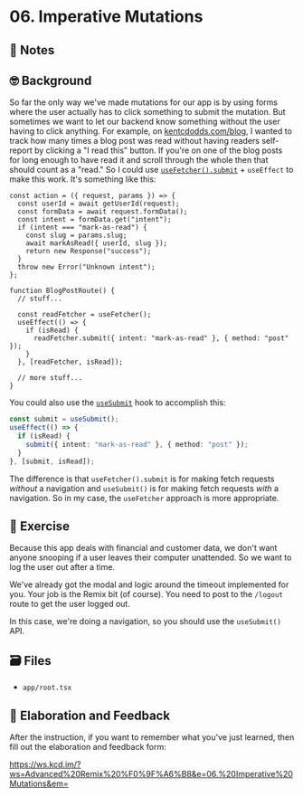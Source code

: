 # 06. Imperative Mutations

## 📝 Notes

## 🤓 Background

So far the only way we've made mutations for our app is by using forms where the
user actually has to click something to submit the mutation. But sometimes we
want to let our backend know something without the user having to click
anything. For example, on [kentcdodds.com/blog](https://kentcdodds.com/blog), I
wanted to track how many times a blog post was read without having readers
self-report by clicking a "I read this" button. If you're on one of the blog
posts for long enough to have read it and scroll through the whole then that
should count as a "read." So I could use
[`useFetcher().submit`](https://remix.run/docs/en/v1/api/remix#fetchersubmit) +
`useEffect` to make this work. It's something like this:

```tsx
const action = ({ request, params }) => {
  const userId = await getUserId(request);
  const formData = await request.formData();
  const intent = formData.get("intent");
  if (intent === "mark-as-read") {
    const slug = params.slug;
    await markAsRead({ userId, slug });
    return new Response("success");
  }
  throw new Error("Unknown intent");
};

function BlogPostRoute() {
  // stuff...

  const readFetcher = useFetcher();
  useEffect(() => {
    if (isRead) {
      readFetcher.submit({ intent: "mark-as-read" }, { method: "post" });
    }
  }, [readFetcher, isRead]);

  // more stuff...
}
```

You could also use the
[`useSubmit`](https://remix.run/docs/en/v1/api/remix#usesubmit) hook to
accomplish this:

```ts
const submit = useSubmit();
useEffect(() => {
  if (isRead) {
    submit({ intent: "mark-as-read" }, { method: "post" });
  }
}, [submit, isRead]);
```

The difference is that `useFetcher().submit` is for making fetch requests
_without_ a navigation and `useSubmit()` is for making fetch requests _with_ a
navigation. So in my case, the `useFetcher` approach is more appropriate.

## 💪 Exercise

Because this app deals with financial and customer data, we don't want anyone
snooping if a user leaves their computer unattended. So we want to log the user
out after a time.

We've already got the modal and logic around the timeout implemented for you.
Your job is the Remix bit (of course). You need to post to the `/logout` route
to get the user logged out.

In this case, we're doing a navigation, so you should use the `useSubmit()` API.

## 🗃 Files

- `app/root.tsx`

## 🦉 Elaboration and Feedback

After the instruction, if you want to remember what you've just learned, then
fill out the elaboration and feedback form:

https://ws.kcd.im/?ws=Advanced%20Remix%20%F0%9F%A6%B8&e=06.%20Imperative%20Mutations&em=
